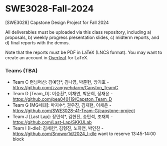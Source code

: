 # SWE3028-Fall-2024
[SWE3028] Capstone Design Project for Fall 2024

All deliverables must be uploaded via this class repository, 
including a) proposals, b) weekly progress presentation slides,
c) midterm reports, and d) final reports with the demos.

Note that the reports must be PDF in LaTeX (LNCS format).
You may want to create an account in [Overleaf](https://www.overleaf.com/latex/templates/springer-lecture-notes-in-computer-science/kzwwpvhwnvfj) for LaTeX.

### Teams (TBA)

* Team C 런닝머신: 김예담*, 김나영, 박준현, 방기호 - https://github.com/zzangyehdarm/Capston_TeamC
* Team D [Team_D]: 이승환*, 이채연, 박문희, 정재윤 - https://github.com/pea040119/Capston_Team_D
* Team G [MG세대]: 박지수*, 권우진, 김재현, 이채은 - https://github.com/SWE3028-41-Team-G/capstone-project
* Team J [Last Lap]: 장민석*, 김현진, 송민석, 조재희 - https://github.com/Last-Lap/SKKULab
* Team I [I-dle]: 김세헌*, 김형진, 노하연, 박인찬 - https://github.com/Snowor1d/2024_I-dle
want to reserve 13:45-14:00 block
